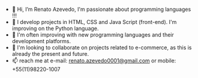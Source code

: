 - 👋 Hi, I’m Renato Azevedo, I'm passionate about programming languages !!!
- 👀 I develop projects in HTML, CSS and Java Script (front-end). I'm improving on the Python language.
- 🌱 I'm often improving with new programming languages and their development platforms.
- 💞️ I'm looking to collaborate on projects related to e-commerce, as this is already the present and future.
- 📫 reach me at e-mail: renato.azevedo0001@gmail.com or mobile: +55(11)98220-1007 
